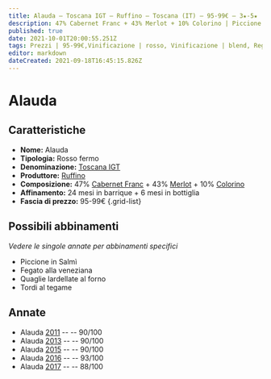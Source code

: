 ```yaml
---
title: Alauda – Toscana IGT – Ruffino – Toscana (IT) – 95-99€ – 3★-5★
description: 47% Cabernet Franc + 43% Merlot + 10% Colorino | Piccione in Salmì – Fegato alla veneziana – Quaglie lardellate al forno – Tordi al tegame
published: true
date: 2021-10-01T20:00:55.251Z
tags: Prezzi | 95-99€,Vinificazione | rosso, Vinificazione | blend, Regione | Toscana (IT), Cabernet Franc, colorino, Vinificazione | fermo, Valutazioni | 5 stelle, Fegato alla veneziana, merlot, Piccione in Salmì, Quaglie lardellate al forno, Tordi al tegame
editor: markdown
dateCreated: 2021-09-18T16:45:15.826Z
---
```


# Alauda

## Caratteristiche
- **Nome:** Alauda
- **Tipologia:** Rosso fermo
- **Denominazione:** [Toscana IGT](/denominazioni/Italia/Toscana/IGT/Toscana)
- **Produttore:** [Ruffino](/produttori/Italia/Toscana/Ruffino) 
- **Composizione:** 47% [Cabernet Franc](/vitigni/Francia/bacca-nera/cabernet-franc) + 43% [Merlot](/vitigni/Francia/bacca-nera/merlot) + 10% [Colorino](/vitigni/Italia/bacca-nera/colorino.md)
- **Affinamento:** 24 mesi in barrique + 6 mesi in bottiglia
- **Fascia di prezzo:** 95-99€
{.grid-list}




## Possibili abbinamenti
*Vedere le singole annate per abbinamenti specifici*

- Piccione in Salmì
- Fegato alla veneziana
- Quaglie lardellate al forno
- Tordi al tegame

## Annate
- Alauda [2011](vini/Italia/Toscana/Ruffino/Alauda/2011) -- <span class="star-4"></span> -- 90/100
- Alauda [2013](vini/Italia/Toscana/Ruffino/Alauda/2013) -- <span class="star-4"></span> -- 90/100
- Alauda [2015](vini/Italia/Toscana/Ruffino/Alauda/2015) -- <span class="star-4"></span> -- 90/100
- Alauda [2016](vini/Italia/Toscana/Ruffino/Alauda/2016) -- <span class="star-5"></span> -- 93/100 
- Alauda [2017](vini/Italia/Toscana/Ruffino/Alauda/2017) -- <span class="star-3"></span> -- 88/100